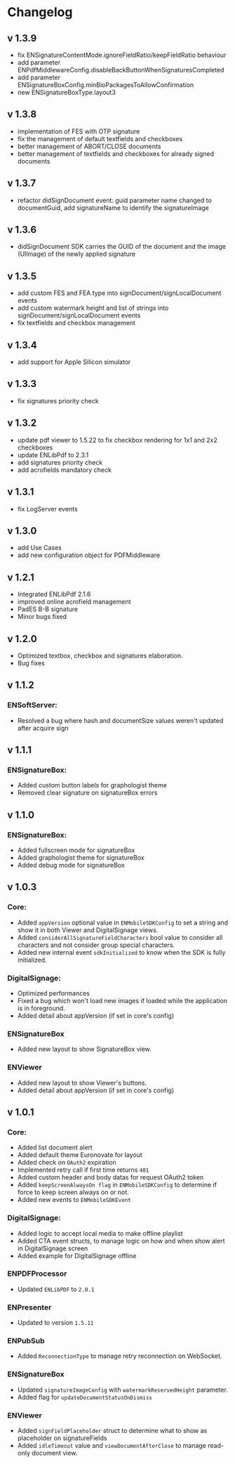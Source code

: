 # Changelog

## v 1.3.9

- fix ENSignatureContentMode.ignoreFieldRatio/keepFieldRatio behaviour
- add parameter ENPdfMiddlewareConfig.disableBackButtonWhenSignaturesCompleted
- add parameter ENSignatureBoxConfig.minBioPackagesToAllowConfirmation
- new ENSignatureBoxType.layout3

## v 1.3.8

- implementation of FES with OTP signature
- fix the management of default textfields and checkboxes
- better management of ABORT/CLOSE documents
- better management of textfields and checkboxes for already signed documents

## v 1.3.7

- refactor didSignDocument event: guid parameter name changed to documentGuid, add signatureName to identify the signatureImage

## v 1.3.6

- didSignDocument SDK carries the GUID of the document and the image (UIImage) of the newly applied signature

## v 1.3.5

- add custom FES and FEA type into signDocument/signLocalDocument events
- add custom watermark height and list of strings into signDocument/signLocalDocument events
- fix textfields and checkbox management

## v 1.3.4

- add support for Apple Silicon simulator

## v 1.3.3

- fix signatures priority check

## v 1.3.2

- update pdf viewer to 1.5.22 to fix checkbox rendering for 1x1 and 2x2 checkboxes
- update ENLibPdf to 2.3.1
- add signatures priority check
- add acrofields mandatory check

## v 1.3.1

-   fix LogServer events

## v 1.3.0

-   add Use Cases
-   add new configuration object for PDFMiddleware

## v 1.2.1

- Integrated ENLibPdf 2.1.6    
- improved online acrofield management
- PadES B-B signature
- Minor bugs fixed

## v 1.2.0

-  Optimized textbox, checkbox and signatures elaboration. 
- Bug fixes

## v 1.1.2

### ENSoftServer:

- Resolved a bug where hash and documentSize values weren't updated after acquire sign

## v 1.1.1

### ENSignatureBox:

- Added custom button labels for graphologist theme
- Removed clear signature on signatureBox errors

## v 1.1.0

### ENSignatureBox:

- Added fullscreen mode for signatureBox
- Added graphologist theme for signatureBox
- Added debug mode for signatureBox

## v 1.0.3

### Core:

- Added `appVersion` optional value in `ENMobileSDKConfig` to set a string and show it in both Viewer and DigitalSignage views.
- Added `considerAllSignatureFieldCharacters` bool value to consider all characters and not consider group special characters.
- Added new internal event `sdkInitialized` to know when the SDK is fully initialized.

### DigitalSignage:

- Optimized performances
- Fixed a bug which won't load new images if loaded while the application is in foreground.
- Added detail about appVersion (if set in core's config)

### ENSignatureBox

- Added new layout to show SignatureBox view.

### ENViewer

- Added new layout to show Viewer's buttons.
- Added detail about appVersion (if set in core's config)

## v 1.0.1

### Core:
- Added list document alert
- Added default theme Euronovate for layout
- Added check on `OAuth2` expiration
- Implemented retry call if first time returns `401`
- Added custom header and body datas for request OAuth2 token
- Added `keepScreenAlwaysOn flag`  in `ENMobileSDKConfig` to determine if force to keep screen always on or not.
- Added new events to `ENMobileSDKEvent`

### DigitalSignage:
- Added logic to accept local media to make offline playlist
- Added CTA event structs, to manage logic on how and when show alert in DigitalSignage screen
- Added example for DigitalSignage offline

### ENPDFProcessor
- Updated `ENLibPDF` to `2.0.1`

### ENPresenter
- Updated to version `1.5.11`

### ENPubSub
- Added `ReconnectionType` to manage retry reconnection on WebSocket.

### ENSignatureBox
- Updated `signatureImageConfig` with `watermarkReservedHeight` parameter.
- Added flag for `updateDocumentStatusOnDismiss`

### ENViewer
- Added `signFieldPlaceholder` struct to determine what to show as placeholder on signatureFields
- Added `idleTimeout` value and `viewDocumentAfterClose` to manage read-only document view.